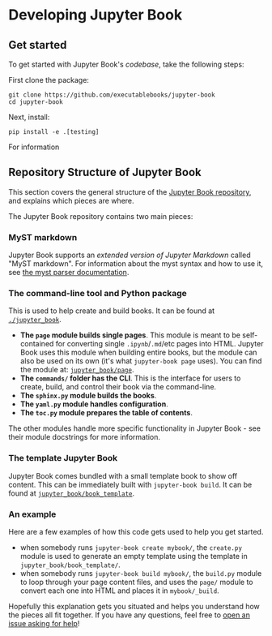 # Developing Jupyter Book

## Get started

To get started with Jupyter Book's *codebase*, take the following steps:

First clone the package:

```
git clone https://github.com/executablebooks/jupyter-book
cd jupyter-book
```

Next, install:

```
pip install -e .[testing]
```

For information

## Repository Structure of Jupyter Book

This section covers the general structure of the
[Jupyter Book repository](https://github.com/executablebooks/jupyter-book), and
explains which pieces are where.

The Jupyter Book repository contains two main pieces:

### MyST markdown

Jupyter Book supports an *extended version of Jupyter Markdown* called "MyST markdown".
For information about the myst syntax and how to use it, see
[the myst parser documentation](https://myst-parser.readthedocs.io/en/latest/using/syntax.html).

### The command-line tool and Python package

This is used to help create and build books.
It can be found at [`./jupyter_book`](https://github.com/executablebooks/jupyter-book/tree/master/jupyter_book).
* **The `page` module builds single pages**. This module is meant to be self-contained for
  converting single `.ipynb`/`.md`/etc pages into HTML. Jupyter Book uses this module when
  building entire books, but the module can also be used on its own (it's what `jupyter-book page` uses).
  You can find the module at: [`jupyter_book/page`](https://github.com/executablebooks/jupyter-book/tree/master/jupyter_book/page).
* **The `commands/` folder has the CLI**. This is the interface for users to create,
  build, and control their book via the command-line.
* **The `sphinx.py` module builds the books**.
* **The `yaml.py` module handles configuration**.
* **The `toc.py` module prepares the table of contents**.

The other modules handle more specific functionality in Jupyter Book - see their
module docstrings for more information.

### The template Jupyter Book

Jupyter Book comes bundled with a small template book to show off content. This can
be immediately built with `jupyter-book build`. It can be found at
[`jupyter_book/book_template`](https://github.com/executablebooks/jupyter-book/tree/master/jupyter_book/book_template).

### An example

Here are a few examples of how this code gets used to help you get started.

* when somebody runs `jupyter-book create mybook/`, the `create.py` module is used to generate an empty template using the template in `jupyter_book/book_template/`.
* when somebody runs `jupyter-book build mybook/`, the `build.py` module to loop through your page content files,
  and uses the `page/` module to convert each one into HTML and places it in `mybook/_build`.

Hopefully this explanation gets you situated and helps you understand how the pieces all fit together.
If you have any questions, feel free to [open an issue asking for help](https://github.com/executablebooks/jupyter-book/issues/new)!
